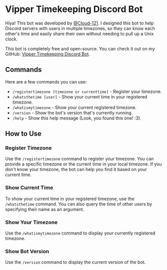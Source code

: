 # Vipper Timekeeping Discord Bot

Hiya! This bot was developed by [@Cloud-121](https://github.com/Cloud-121). I designed this bot to help Discord servers with users in multiple timezones, so they can know each other's time and easily share their own without needing to pull up a Unix clock.

This bot is completely free and open-source. You can check it out on my GitHub: [Vipper Timekeeping Discord Bot](https://github.com/Cloud-121/Vipper-Timekeeping-discord-bot).

## Commands

Here are a few commands you can use:

- `/registertimezone [timezone or currenttime]` - Register your timezone.
- `/whatsthetime [user]` - Show your current time in your registered timezone.
- `/whatismytimezone` - Show your current registered timezone.
- `/version` - Show the bot's version that's currently running.
- `/help` - Show this help message (Look, you found this one! :3).

## How to Use

### Register Timezone
Use the `/registertimezone` command to register your timezone. You can provide a specific timezone or the current time in your local timezone. If you don't know your timezone, the bot can help you find it based on your current time.

### Show Current Time
To show your current time in your registered timezone, use the `/whatsthetime` command. You can also query the time of other users by specifying their name as an argument.

### Show Your Timezone
Use the `/whatismytimezone` command to display your currently registered timezone.

### Show Bot Version
Use the `/version` command to display the current version of the bot.
